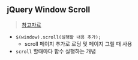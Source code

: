 ## jQuery Window Scroll
> [참고자료](https://lookingfor.tistory.com/entry/jQuery-window-scroll)
- `$(window).scroll(실행할 내용 추가);`
  - scroll 페이지 추가로 로딩 및 페이지 그릴 때 사용
- `scroll` 할때마다 함수 실행하는 개념
